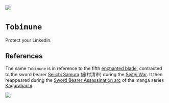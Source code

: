 [![](https://img.shields.io/badge/tobimune_1.0-build-orange)](https://github.com/gongahkia/tobimune/releases/tag/1.0)

# `Tobimune`

Protect your Linkedin.

## References

The name `Tobimune` is in reference to the fifth [enchanted blade](https://kagurabachi.fandom.com/wiki/Enchanted_Blade), contracted to the sword bearer [Seiichi Samura](https://kagurabachi.fandom.com/wiki/Seiichi_Samura) (座村清市) during the [Seitei War](https://kagurabachi.fandom.com/wiki/Seitei_War). It then reappeared during the [Sword Bearer Assassination arc](https://kagurabachi.fandom.com/wiki/Sword_Bearer_Assassination_Arc) of the manga series [Kagurabachi](https://kagurabachi.fandom.com/wiki/Kagurabachi_Wiki).

![](https://preview.redd.it/what-do-you-think-tobimunes-powers-are-based-on-the-little-v0-v1yw0y56bxyd1.jpeg?width=640&crop=smart&auto=webp&s=5862b9adfe84385e4eaccb19be1822f1dab011b9)
